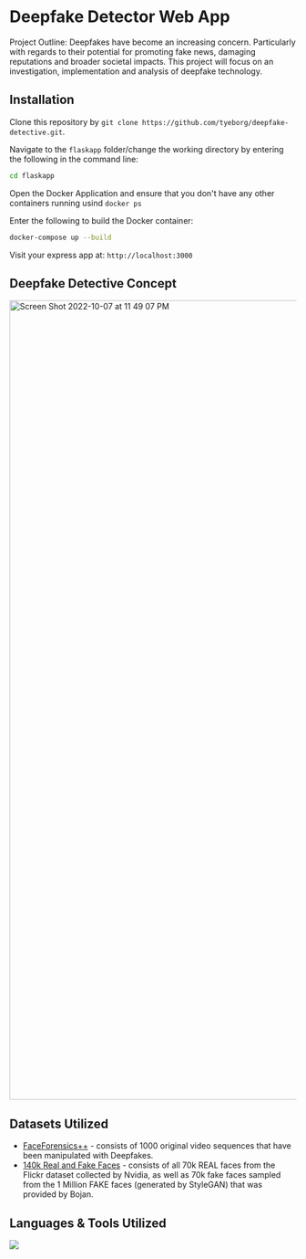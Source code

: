 # Deepfake Detector Web App

Project Outline: Deepfakes have become an increasing concern. Particularly with regards to their potential for promoting fake news, damaging reputations and broader societal impacts. This project will focus on an investigation, implementation and analysis of deepfake technology.

## Installation
Clone this repository by `git clone https://github.com/tyeborg/deepfake-detective.git`.

Navigate to the `flaskapp` folder/change the working directory by entering the following in the command line: 
```bash
cd flaskapp
```
Open the Docker Application and ensure that you don't have any other containers running usind `docker ps`

Enter the following to build the Docker container:
```bash
docker-compose up --build
```
Visit your express app at: `http://localhost:3000`

## Deepfake Detective Concept
<img width="1401" alt="Screen Shot 2022-10-07 at 11 49 07 PM" src="https://user-images.githubusercontent.com/96035297/194673110-b8b3e1cf-a195-4fed-8712-88fa6c0be4bb.png">

## Datasets Utilized
* [FaceForensics++][1] - consists of 1000 original video sequences that have been manipulated with Deepfakes.
* [140k Real and Fake Faces][2] - consists of all 70k REAL faces from the Flickr dataset collected by Nvidia, as well as 70k fake faces sampled from the 1 Million FAKE faces (generated by StyleGAN) that was provided by Bojan.

[1]: https://www.kaggle.com/datasets/sorokin/faceforensics
[2]: https://www.kaggle.com/datasets/xhlulu/140k-real-and-fake-faces

## Languages & Tools Utilized

<p float="left">
  <a href="https://skillicons.dev">
    <img src="https://skillicons.dev/icons?i=js,python,flask,html,css,docker,git,vscode" />
  </a>
</p>
